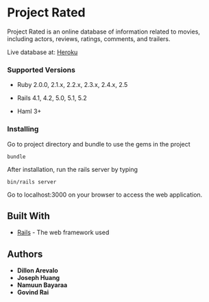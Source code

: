 # Project Rated
Project Rated is an online database of information related to movies, including actors, reviews, ratings, comments, and trailers.

Live database at: [Heroku](http://dbc-client-rated.herokuapp.com)


### Supported Versions

* Ruby 2.0.0, 2.1.x, 2.2.x, 2.3.x, 2.4.x, 2.5

* Rails 4.1, 4.2, 5.0, 5.1, 5.2

* Haml 3+

### Installing

Go to project directory and bundle to use the gems in the project

```
bundle
```

After installation, run the rails server by typing

```
bin/rails server
```

Go to localhost:3000 on your browser to access the web application.

## Built With

* [Rails](http://guides.rubyonrails.org/) - The web framework used

## Authors

* **Dillon Arevalo**
* **Joseph Huang**
* **Namuun Bayaraa**
* **Govind Rai**
